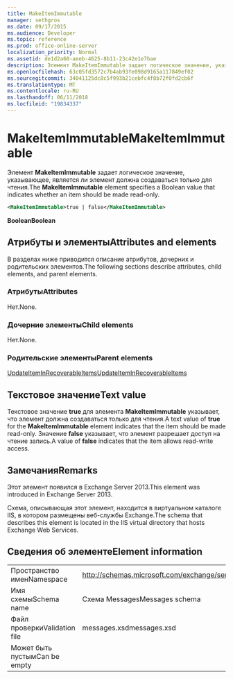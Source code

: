 ```yaml
---
title: MakeItemImmutable
manager: sethgros
ms.date: 09/17/2015
ms.audience: Developer
ms.topic: reference
ms.prod: office-online-server
localization_priority: Normal
ms.assetid: de1d2a60-aeeb-4625-8b11-23c42e1e7bae
description: Элемент MakeItemImmutable задает логическое значение, указывающее, является ли элемент должна создаваться только для чтения.
ms.openlocfilehash: 63c05fd3572c7b4ab93fe098d9165a117849ef02
ms.sourcegitcommit: 34041125dc8c5f993b21cebfc4f8b72f0fd2cb6f
ms.translationtype: MT
ms.contentlocale: ru-RU
ms.lasthandoff: 06/11/2018
ms.locfileid: "19834337"
---
```

# <a name="makeitemimmutable"></a><span data-ttu-id="16a98-103">MakeItemImmutable</span><span class="sxs-lookup"><span data-stu-id="16a98-103">MakeItemImmutable</span></span>

<span data-ttu-id="16a98-104">Элемент **MakeItemImmutable** задает логическое значение, указывающее, является ли элемент должна создаваться только для чтения.</span><span class="sxs-lookup"><span data-stu-id="16a98-104">The **MakeItemImmutable** element specifies a Boolean value that indicates whether an item should be made read-only.</span></span> 
  
```XML
<MakeItemImmutable>true | false</MakeItemImmutable>
```

 <span data-ttu-id="16a98-105">**Boolean**</span><span class="sxs-lookup"><span data-stu-id="16a98-105">**Boolean**</span></span>
## <a name="attributes-and-elements"></a><span data-ttu-id="16a98-106">Атрибуты и элементы</span><span class="sxs-lookup"><span data-stu-id="16a98-106">Attributes and elements</span></span>

<span data-ttu-id="16a98-107">В разделах ниже приводится описание атрибутов, дочерних и родительских элементов.</span><span class="sxs-lookup"><span data-stu-id="16a98-107">The following sections describe attributes, child elements, and parent elements.</span></span>
  
### <a name="attributes"></a><span data-ttu-id="16a98-108">Атрибуты</span><span class="sxs-lookup"><span data-stu-id="16a98-108">Attributes</span></span>

<span data-ttu-id="16a98-109">Нет.</span><span class="sxs-lookup"><span data-stu-id="16a98-109">None.</span></span>
  
### <a name="child-elements"></a><span data-ttu-id="16a98-110">Дочерние элементы</span><span class="sxs-lookup"><span data-stu-id="16a98-110">Child elements</span></span>

<span data-ttu-id="16a98-111">Нет.</span><span class="sxs-lookup"><span data-stu-id="16a98-111">None.</span></span>
  
### <a name="parent-elements"></a><span data-ttu-id="16a98-112">Родительские элементы</span><span class="sxs-lookup"><span data-stu-id="16a98-112">Parent elements</span></span>

[<span data-ttu-id="16a98-113">UpdateItemInRecoverableItems</span><span class="sxs-lookup"><span data-stu-id="16a98-113">UpdateItemInRecoverableItems</span></span>](updateiteminrecoverableitems.md)
  
## <a name="text-value"></a><span data-ttu-id="16a98-114">Текстовое значение</span><span class="sxs-lookup"><span data-stu-id="16a98-114">Text value</span></span>

<span data-ttu-id="16a98-115">Текстовое значение **true** для элемента **MakeItemImmutable** указывает, что элемент должна создаваться только для чтения.</span><span class="sxs-lookup"><span data-stu-id="16a98-115">A text value of **true** for the **MakeItemImmutable** element indicates that the item should be made read-only.</span></span> <span data-ttu-id="16a98-116">Значение **false** указывает, что элемент разрешает доступ на чтение запись.</span><span class="sxs-lookup"><span data-stu-id="16a98-116">A value of **false** indicates that the item allows read-write access.</span></span> 
  
## <a name="remarks"></a><span data-ttu-id="16a98-117">Замечания</span><span class="sxs-lookup"><span data-stu-id="16a98-117">Remarks</span></span>

<span data-ttu-id="16a98-118">Этот элемент появился в Exchange Server 2013.</span><span class="sxs-lookup"><span data-stu-id="16a98-118">This element was introduced in Exchange Server 2013.</span></span>
  
<span data-ttu-id="16a98-119">Схема, описывающая этот элемент, находится в виртуальном каталоге IIS, в котором размещены веб-службы Exchange.</span><span class="sxs-lookup"><span data-stu-id="16a98-119">The schema that describes this element is located in the IIS virtual directory that hosts Exchange Web Services.</span></span>
  
## <a name="element-information"></a><span data-ttu-id="16a98-120">Сведения об элементе</span><span class="sxs-lookup"><span data-stu-id="16a98-120">Element information</span></span>

|||
|:-----|:-----|
|<span data-ttu-id="16a98-121">Пространство имен</span><span class="sxs-lookup"><span data-stu-id="16a98-121">Namespace</span></span>  <br/> |http://schemas.microsoft.com/exchange/services/2006/messages  <br/> |
|<span data-ttu-id="16a98-122">Имя схемы</span><span class="sxs-lookup"><span data-stu-id="16a98-122">Schema name</span></span>  <br/> |<span data-ttu-id="16a98-123">Схема Messages</span><span class="sxs-lookup"><span data-stu-id="16a98-123">Messages schema</span></span>  <br/> |
|<span data-ttu-id="16a98-124">Файл проверки</span><span class="sxs-lookup"><span data-stu-id="16a98-124">Validation file</span></span>  <br/> |<span data-ttu-id="16a98-125">messages.xsd</span><span class="sxs-lookup"><span data-stu-id="16a98-125">messages.xsd</span></span>  <br/> |
|<span data-ttu-id="16a98-126">Может быть пустым</span><span class="sxs-lookup"><span data-stu-id="16a98-126">Can be empty</span></span>  <br/> ||
   


